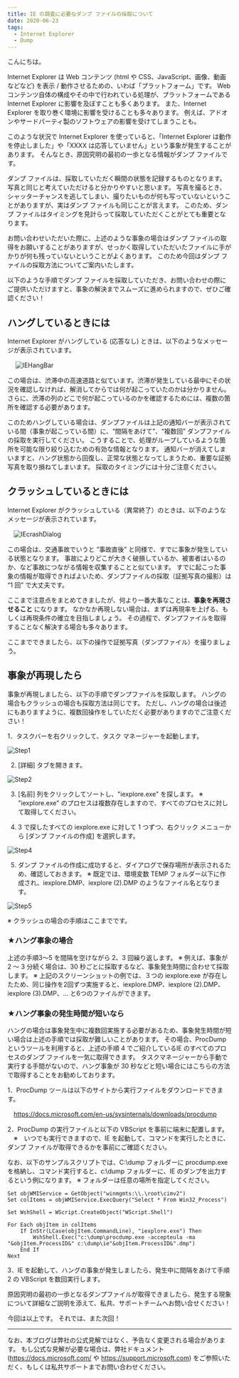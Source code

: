 ```yaml
---
title: IE の調査に必要なダンプ ファイルの採取について
date: 2020-06-23
tags: 
  - Internet Explorer
  - Dump
---
```

こんにちは。

Internet Explorer は Web コンテンツ (html や CSS、JavaScript、画像、動画などなど) を表示 / 動作させるための、いわば「プラットフォーム」です。
Web コンテンツ自体の構成やその中で行われている処理が、プラットフォームであるInternet Explorer に影響を及ぼすことも多くあります。
また、Internet Explorer  を取り巻く環境に影響を受けることも多々あります。
例えば、アドオンやサードパーティ製のソフトウェアの影響を受けてしまうことも。

このような状況で Internet Explorer を使っていると、「Internet Explorer は動作を停止しました」や「XXXX は応答していません」という事象が発生することがあります。
そんなとき、原因究明の最初の一歩となる情報がダンプ ファイルです。

ダンプ ファイルは、採取していただく瞬間の状態を記録するものとなります。
写真と同じと考えていただけると分かりやすいと思います。
写真を撮るとき、シャッターチャンスを逃してしまい、撮りたいものが何も写っていないということがありますが、実はダンプ ファイルも同じことが言えます。
このため、ダンプ ファイルはタイミングを見計らって採取していただくことがとても重要となります。

お問い合わせいただいた際に、上述のような事象の場合はダンプ ファイルの取得をお願いすることがありますが、せっかく取得していただいたファイルに手がかりが何も残っていないということがよくあります。
このため今回はダンプ ファイルの採取方法についてご案内いたします。

以下のような手順でダンプ ファイルを採取していただき、お問い合わせの際にご提供いただけますと、事象の解決までスムーズに進められますので、ぜひご確認ください！


## ハングしているときには

Internet Explorer がハングしている (応答なし) ときは、以下のようなメッセージが表示されています。

　 ![IEHangBar](/articles/internet-explorer-microsoft-edge/dump/IEHangBar.png)

この場合は、渋滞中の高速道路と似ています。渋滞が発生している最中にその状況を確認しなければ、解消してからでは何が起こっていたのかは分かりません。
さらに、渋滞の列のどこで何が起こっているのかを確認するためには、複数の箇所を確認する必要があります。

このためハングしている場合は、ダンプファイルは上記の通知バーが表示されている間（事象が起こっている間）に、“間隔をあけて”、“複数回” ダンプファイルの採取を実行してください。
こうすることで、処理がループしているような箇所を可能な限り絞り込むための有効な情報となります。
通知バーが消えてしまいますと、ハング状態から回復し、正常な状態となってしまうため、重要な証拠写真を取り損ねてしまいます。
採取のタイミングには十分ご注意ください。


## クラッシュしているときには

Internet Explorer がクラッシュしている（異常終了）のときは、以下のようなメッセージが表示されています。

　![IEcrashDialog](/articles/internet-explorer-microsoft-edge/dump/IEcrashDialog.png)

この場合は、交通事故でいうと “事故直後” と同様で、すでに事象が発生している状態となります。
事故によりどこが大きく破損しているか、被害者はいるのか、など事故につながる情報を収集することと似ています。
すでに起こった事象の情報が取得できればよいため、ダンプファイルの採取（証拠写真の撮影）は “1 回” で大丈夫です。

ここまで注意点をまとめてきましたが、何より一番大事なことは、**事象を再現させること** になります。
なかなか再現しない場合は、まずは再現率を上げる、もしくは再現条件の確立を目指しましょう。
その過程で、ダンプファイルを取得することなく解決する場合も多々あります。

ここまでできましたら、以下の操作で証拠写真（ダンプファイル）を撮りましょう。


## 事象が再現したら

事象が再現しましたら、以下の手順でダンプファイルを採取します。
ハングの場合もクラッシュの場合も採取方法は同じです。
ただし、ハングの場合は後述にもありますように、複数回操作をしていただく必要がありますのでご注意ください！

1．タスクバーを右クリックして、タスク マネージャーを起動します。 

 ![Step1](/articles/internet-explorer-microsoft-edge/dump/Step1.png)

2. [詳細] タブを開きます。

 ![Step2](/articles/internet-explorer-microsoft-edge/dump/Step2.png)

3. [名前] 列をクリックしてソートし、"iexplore.exe" を探します。
※ "iexplore.exe" のプロセスは複数存在しますので、すべてのプロセスに対して取得してください。

4. 3 で探したすべての iexplore.exe に対して 1 つずつ、右クリック メニューから [ダンプ ファイルの作成] を選択します。

 ![Step4](/articles/internet-explorer-microsoft-edge/dump/Step4.png)

5. ダンプ ファイルの作成に成功すると、ダイアログで保存場所が表示されるため、確認しておきます。
※ 既定では、環境変数 TEMP フォルダー以下に作成され、iexplore.DMP、iexplore (2).DMP のようなファイル名となります。

 ![Step5](/articles/internet-explorer-microsoft-edge/dump/Step5.png)


※	クラッシュの場合の手順はここまでです。

### ★ハング事象の場合

上述の手順3～5 を間隔を空けながら 2、3 回繰り返します。
※ 例えば、事象が 2 ～ 3 分続く場合は、30 秒ごとに採取するなど、事象発生時間に合わせて採取します。
※ 上記のスクリーンショットの例では、３つの iexplore.exe が存在したため、同じ操作を2回ずつ実施すると、iexplore.DMP、iexplore (2).DMP、iexplore (3).DMP、… と6つのファイルができます。

### ★ハング事象の発生時間が短いなら

ハングの場合は事象発生中に複数回実施する必要があるため、事象発生時間が短い場合は上述の手順では採取が難しいことがあります。
その場合、ProcDump というツールを利用すると、上述の手順 4 でご紹介しているIE のすべてのプロセスのダンプ ファイルを一気に取得できます。
タスクマネージャーから手動で実行する手間がないので、ハング事象が 30 秒などと短い場合にはこちらの方法で取得することをお勧めしております。

1．ProcDump ツールは以下のサイトから実行ファイルをダウンロードできます。

　https://docs.microsoft.com/en-us/sysinternals/downloads/procdump

2．ProcDump の実行ファイルと以下の VBScript を事前に端末に配置します。
　※　いつでも実行できますので、IE を起動して、コマンドを実行したときに、ダンプ ファイルが取得できるかを事前にご確認ください。

なお、以下のサンプルスクリプトでは、C:\dump フォルダーに procdump.exe を格納し、コマンド実行すると、c:\dump フォルダーに、IE のダンプを出力するという例になります。
※	フォルダーは任意の場所を指定してください。

```
Set objWMIService = GetObject("winmgmts:\\.\root\cimv2") 
Set colItems = objWMIService.ExecQuery("Select * From Win32_Process") 

Set WshShell = WScript.CreateObject("WScript.Shell")

For Each objItem in colItems 
    If InStr(LCase(objItem.CommandLine), "iexplore.exe") Then 
        WshShell.Exec("c:\dump\procdump.exe -accepteula -ma "&objItem.ProcessID&" c:\dump\ie"&objItem.ProcessID&".dmp")
    End If 
Next
```

3．IE を起動して、ハングの事象が発生しましたら、発生中に間隔をあけて手順 2 の VBScript を数回実行します。

原因究明の最初の一歩となるダンプファイルが取得できましたら、発生する現象について詳細なご説明を添えて、私共、サポートチームへお問い合せください！

今回は以上です。 それでは、また次回！

---
なお、本ブログは弊社の公式見解ではなく、予告なく変更される場合があります。 もし公式な見解が必要な場合は、弊社ドキュメント (https://docs.microsoft.com/ や https://support.microsoft.com) をご参照いただく、もしくは私共サポートまでお問い合わせください。
